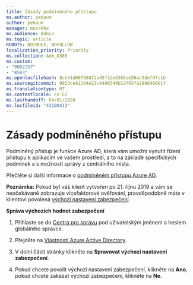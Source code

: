 ```yaml
---
title: Zásady podmíněného přístupu
ms.author: pebaum
author: pebaum
manager: mnirkhe
ms.audience: Admin
ms.topic: article
ROBOTS: NOINDEX, NOFOLLOW
localization_priority: Priority
ms.collection: Adm_O365
ms.custom:
- "9002357"
- "4583"
ms.openlocfilehash: 8ce41d007988f2a45f1ded385ae50ac3def97c1b
ms.sourcegitcommit: 9923ce61344e22c4490549b12f65fa2896490b1f
ms.translationtype: HT
ms.contentlocale: cs-CZ
ms.lasthandoff: 04/01/2020
ms.locfileid: "43100413"
---
```

# <a name="conditional-access-policies"></a>Zásady podmíněného přístupu

Podmíněný přístup je funkce Azure AD, která vám umožní vynutit řízení přístupu k aplikacím ve vašem prostředí, a to na základě specifických podmínek a s možností správy z centrálního místa.

Přečtěte si další informace o [podmíněném přístupu Azure AD](https://docs.microsoft.com/azure/active-directory/conditional-access/).  

**Poznámka:** Pokud byl váš klient vytvořen po 21. říjnu 2019 a vám se neočekávaně zobrazuje vícefaktorové ověřování, pravděpodobně máte v klientovi povolená [výchozí nastavení zabezpečení](http://aka.ms/securitydefaults).

**Správa výchozích hodnot zabezpečení**

1. Přihlaste se do [Centra pro správu](https://go.microsoft.com/fwlink/p/?linkid=834822) pod uživatelským jménem a heslem globálního správce.

2. Přejděte na [Vlastnosti Azure Active Directory](https://portal.azure.com/#blade/Microsoft_AAD_IAM/ActiveDirectoryMenuBlade/Properties).

3. V dolní části stránky klikněte na **Spravovat výchozí nastavení zabezpečení**.

4. Pokud chcete povolit výchozí nastavení zabezpečení, klikněte na **Ano**, pokud chcete zakázat výchozí zabezpečení, klikněte na **Ne**.
